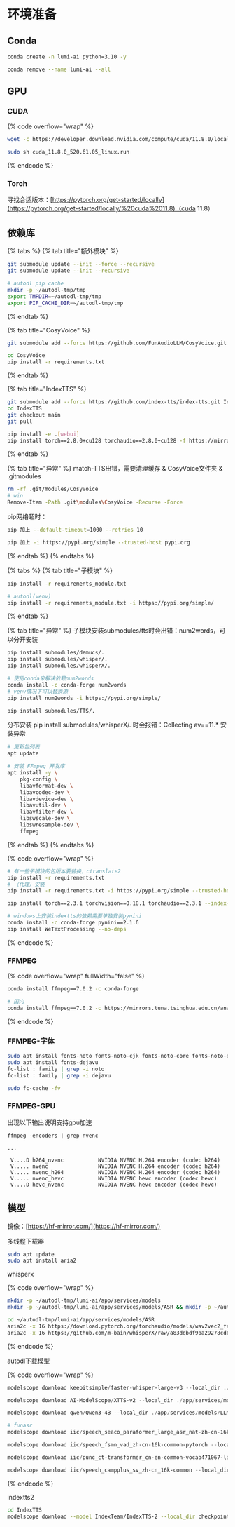 # 环境准备

## Conda

```sh
conda create -n lumi-ai python=3.10 -y

conda remove --name lumi-ai --all
```

## GPU

### CUDA

{% code overflow="wrap" %}
```sh
wget -c https://developer.download.nvidia.com/compute/cuda/11.8.0/local_installers/cuda_11.8.0_520.61.05_linux.run

sudo sh cuda_11.8.0_520.61.05_linux.run
```
{% endcode %}

### Torch

寻找合适版本：[https://pytorch.org/get-started/locally](https://pytorch.org/get-started/locally/%20cuda%2011.8)（cuda 11.8）

## 依赖库

{% tabs %}
{% tab title="额外模块" %}
```sh
git submodule update --init --force --recursive
git submodule update --init --recursive

# autodl pip cache
mkdir -p ~/autodl-tmp/tmp
export TMPDIR=~/autodl-tmp/tmp
export PIP_CACHE_DIR=~/autodl-tmp/tmp
```
{% endtab %}

{% tab title="CosyVoice" %}
```sh
git submodule add --force https://github.com/FunAudioLLM/CosyVoice.git CosyVoice

cd CosyVoice
pip install -r requirements.txt
```
{% endtab %}

{% tab title="IndexTTS" %}
```sh
git submodule add --force https://github.com/index-tts/index-tts.git IndexTTS
cd IndexTTS
git checkout main
git pull

pip install -e .[webui] 
pip install torch==2.8.0+cu128 torchaudio==2.8.0+cu128 -f https://mirrors.aliyun.com/pytorch-wheels/cu128
```
{% endtab %}

{% tab title="异常" %}
match-TTS出错，需要清理缓存 & CosyVoice文件夹 & .gitmodules

```sh
rm -rf .git/modules/CosyVoice
# win
Remove-Item -Path .git\modules\CosyVoice -Recurse -Force
```

pip网络超时：

```sh
pip 加上 --default-timeout=1000 --retries 10

pip 加上 -i https://pypi.org/simple --trusted-host pypi.org
```
{% endtab %}
{% endtabs %}

{% tabs %}
{% tab title="子模块" %}
```sh
pip install -r requirements_module.txt

# autodl(venv)
pip install -r requirements_module.txt -i https://pypi.org/simple/
```
{% endtab %}

{% tab title="异常" %}
子模块安装submodules/tts时会出错：num2words，可以分开安装

```sh
pip install submodules/demucs/.
pip install submodules/whisper/.
pip install submodules/whisperX/.

# 使用conda来解决依赖num2words
conda install -c conda-forge num2words
# venv情况下可以替换源
pip install num2words -i https://pypi.org/simple/

pip install submodules/TTS/.
```

分布安装 pip install submodules/whisperX/. 时会报错：Collecting av==11.\* 安装异常

```sh
# 更新包列表
apt update

# 安装 FFmpeg 开发库
apt install -y \
    pkg-config \
    libavformat-dev \
    libavcodec-dev \
    libavdevice-dev \
    libavutil-dev \
    libavfilter-dev \
    libswscale-dev \
    libswresample-dev \
    ffmpeg
```
{% endtab %}
{% endtabs %}

{% code overflow="wrap" %}
```sh
# 有一些子模块的包版本要替换，ctranslate2
pip install -r requirements.txt
# （代理）安装
pip install -r requirements.txt -i https://pypi.org/simple --trusted-host pypi.org

pip install torch==2.3.1 torchvision==0.18.1 torchaudio==2.3.1 --index-url https://download.pytorch.org/whl/cu118

# windows上安装indextts的依赖需要单独安装pynini
conda install -c conda-forge pynini==2.1.6
pip install WeTextProcessing --no-deps
```
{% endcode %}

### FFMPEG

{% code overflow="wrap" fullWidth="false" %}
```sh
conda install ffmpeg==7.0.2 -c conda-forge

# 国内
conda install ffmpeg==7.0.2 -c https://mirrors.tuna.tsinghua.edu.cn/anaconda/cloud/conda-forge/
```
{% endcode %}

### FFMPEG-字体

```sh
sudo apt install fonts-noto fonts-noto-cjk fonts-noto-core fonts-noto-extra fonts-noto-mono
sudo apt install fonts-dejavu
fc-list : family | grep -i noto
fc-list : family | grep -i dejavu

sudo fc-cache -fv
```

### FFMPEG-GPU

出现以下输出说明支持gpu加速

```
ffmpeg -encoders | grep nvenc

...

 V....D h264_nvenc           NVIDIA NVENC H.264 encoder (codec h264)
 V..... nvenc                NVIDIA NVENC H.264 encoder (codec h264)
 V..... nvenc_h264           NVIDIA NVENC H.264 encoder (codec h264)
 V..... nvenc_hevc           NVIDIA NVENC hevc encoder (codec hevc)
 V....D hevc_nvenc           NVIDIA NVENC hevc encoder (codec hevc)
```

## 模型

镜像：[https://hf-mirror.com/](https://hf-mirror.com/)

多线程下载器

```sh
sudo apt update
sudo apt install aria2
```

whisperx

{% code overflow="wrap" %}
```sh
mkdir -p ~/autodl-tmp/lumi-ai/app/services/models
mkdir -p ~/autodl-tmp/lumi-ai/app/services/models/ASR && mkdir -p ~/autodl-tmp/lumi-ai/app/services/models/LLM

cd ~/autodl-tmp/lumi-ai/app/services/models/ASR
aria2c -x 16 https://download.pytorch.org/torchaudio/models/wav2vec2_fairseq_base_ls960_asr_ls960.pth
aria2c -x 16 https://github.com/m-bain/whisperX/raw/a83ddbdf9ba29278cd6de50f2d735df3cd3984b1/models/pytorch_model.bin
```
{% endcode %}

autodl下载模型

{% code overflow="wrap" %}
```powershell
modelscope download keepitsimple/faster-whisper-large-v3 --local_dir ./app/services/models/ASR/whisper/faster-whisper-large-v3

modelscope download AI-ModelScope/XTTS-v2 --local_dir ./app/services/models/TTS/XTTS-v2

modelscope download qwen/Qwen3-4B --local_dir ./app/services/models/LLM/Qwen3-4B

# funasr
modelscope download iic/speech_seaco_paraformer_large_asr_nat-zh-cn-16k-common-vocab8404-pytorch --local_dir ./app/services/models/ASR/FunASR/speech_seaco_paraformer_large_asr_nat-zh-cn-16k-common-vocab8404-pytorch

modelscope download iic/speech_fsmn_vad_zh-cn-16k-common-pytorch --local_dir ./app/services/models/ASR/FunASR/speech_fsmn_vad_zh-cn-16k-common-pytorch

modelscope download iic/punc_ct-transformer_cn-en-common-vocab471067-large --local_dir ./app/services/models/ASR/FunASR/punc_ct-transformer_cn-en-common-vocab471067-large

modelscope download iic/speech_campplus_sv_zh-cn_16k-common --local_dir ./app/services/models/ASR/FunASR/speech_campplus_sv_zh-cn_16k-common
```
{% endcode %}

indextts2

```sh
cd IndexTTS
modelscope download --model IndexTeam/IndexTTS-2 --local_dir checkpoints

```
